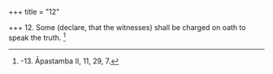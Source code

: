 +++
title = "12"

+++
12. Some (declare, that the witnesses) shall be charged on oath to speak the truth. [^11] 


[^11]:  -13. Āpastamba II, 11, 29, 7.

